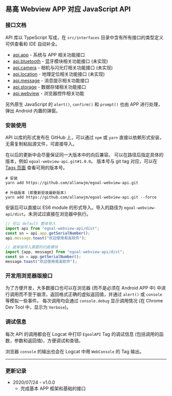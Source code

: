 易高 Webview APP 对应 JavaScript API
----------

### 接口文档
API 库以 TypeScript 写成，在 `src/interfaces` 目录中含有所有接口的类型定义可供查看和 IDE 自动补全。

- [api.app](./docs/interfaces/appinterface.md) - 系统与 APP 相关功能接口
- [api.bluetooth](./docs/interfaces/bluetoothinterface.md) - 蓝牙模块相关功能接口 (未实现)
- [api.camera](./docs/interfaces/camerainterface.md) - 相机与闪光灯相关功能接口 (未实现)
- [api.location](./docs/interfaces/locationinterface.md) - 地理定位相关功能接口 (未实现)
- [api.message](./docs/interfaces/messageinterface.md) - 消息提示相关功能接口
- [api.storage](./docs/interfaces/storageinterface.md) - 数据存储相关功能接口
- [api.webview](./docs/interfaces/webviewinterface.md) - 浏览器控件相关功能

另外原生 JavaScript 的 `alert()`, `confirm()` 和 `prompt()` 也由 APP 进行处理，弹出 Android 内置的弹窗。

### 安装使用

API 以库的形式发布在 GitHub 上，可以通过 `npm` 或 `yarn` 直接以依赖形式安装，无需复制粘贴源文件，可直接导入。

在以后的更新中会尽量保证同一大版本中的向后兼容。
可以在路径后指定具体的版本，例如 `egoal-webview-api.git#1.0.0`。
版本号与 git tag 对应，可以在 [Tags 页面](https://github.com/allanwjm/egoal-webview-api/tags) 查看可用的版本号。

```shell script
# 安装
yarn add https://github.com/allanwjm/egoal-webview-api.git

# 升级版本 (即重新安装最新版本)
yarn add https://github.com/allanwjm/egoal-webview-api.git --force
```

安装后可以直接以 ES6 module 的形式导入。导入的路径为 `egoal-webview-api/dist`。未测试过直接在浏览器中执行。
```javascript
// 可以 default 整体导入
import api from "egoal-webview-api/dist";
const sn = api.app.getSerialNumber();
api.message.toast("欢迎使用易高软件");

// 或单独导入需要的功能模块
import {app, message} from "egoal-webview-api/dist";
const sn = app.getSerialNumber();
message.toast("欢迎使用易高软件");
```

### 开发用浏览器版接口
为了方便开发，大多数接口也可以在浏览器 (而不是必须在 Android APP 中) 中进行调用而不至于崩溃，返回格式正确的虚拟返回值，并通过 `alert()` 或 `console` 等模拟一些事件。
每次调用均会通过 `console.debug` 显示调用情况 (在 Chrome Dev Tool 中，显示为 `Verbose`)。

### 调试信息
每次 API 的调用都会在 Logcat 中打印 `EgoalAPI` Tag 的调试信息 (包括调用的函数，参数和返回值)，方便调试和查错。

浏览器 `console` 的输出也会在 Logcat 中用 `WebConsole` 的 Tag 输出。

----------

### 更新记录

- 2020/07/24 - v1.0.0
  - 完成基本 APP 框架和基础的接口
